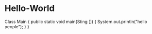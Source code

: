 # Hello-World
Class Main
{
public static void main(Sting [])
{
System.out.println("hello people");
}
}


